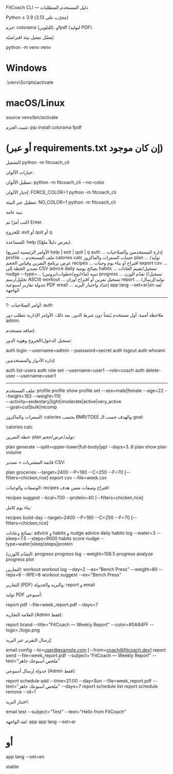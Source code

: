 FitCoach CLI — دليل المستخدم
المتطلبات

Python ≥ 3.9 (مجرّب على 3.13)

حزم: colorama (للتلوين)، وfpdf (لتوليد PDF).

يُفضّل تفعيل بيئة افتراضيّة:

python -m venv venv
# Windows
.\venv\Scripts\activate
# macOS/Linux
source venv/bin/activate

تثبيت الحزم:
pip install colorama fpdf
# (أو عبر requirements.txt إن كان موجود)

التشغيل
python -m fitcoach_cli


خيارات الألوان:

تعطيل الألوان: python -m fitcoach_cli --no-color

إجبار الألوان: FORCE_COLOR=1 python -m fitcoach_cli

تعطيل عبر البيئة: NO_COLOR=1 python -m fitcoach_cli


بنية عامة

اكتب أمرًا ثم Enter.

للخروج: exit أو quit أو q.

للمساعدة: help (يعرض دليلاً ملوّنًا).


الأوامر الرئيسية (سريع)
help | exit | quit | q
auth ...              إدارة المستخدمين والصلاحيات
profile ...           ملف المستخدم
calories calc         حساب السعرات والماكروز
plan ...              توليد/عرض برنامج التمرين وقياس الحجم
recipes ...           اقتراح أو بناء يوم وجبات
export csv ...        تصدير الخطة إلى CSV
advice daily          نصائح يومية
habits ...            تسجيل/تقييم العادات
nudge --type=...      تنبيه (ماء/نوم/خطوات/بروتين)
progress ...          تقدّم الوزن (تسجيل/تحليل/رسم ASCII)
workout ...           تسجيل تمرين أو اقتراح أوزان
report ...            توليد/إرسال/جدولة تقارير أسبوعية PDF
email ...             إعداد واختبار البريد
app lang --set=ar|en  لغة الواجهة
`

--------------------------------------------------------------------------------------------------------------------------

1- أوامر الصلاحيات: auth

ملاحظة أمنية: أول مستخدم يُنشأ دون شرط الدور. بعد ذلك، الأوامر الإدارية تتطلب دور admin.

إضافة مستخدم:



تسجيل الدخول/الخروج وهوية الدور:

auth login --username=admin --password=secret
auth logout
auth whoami


إدارة الأدوار والمستخدمين:


auth list-users
auth role set --username=user1 --role=coach
auth delete-user --username=user1

--------------------------------------------------------------------------------------------------------------------------------
ملف المستخدم: profile
profile show
profile set --sex=male|female --age=22 --height=183 --weight=110 \
  --activity=sedentary|light|moderate|active|very_active \
  --goal=cut|bulk|recomp


  
السعرات والماكروز: calories
يحسب BMR/TDEE والهدف حسب الـ goal:

calories calc




خطة التمرين: plan
توليد/عرض/حجم:


plan generate --split=upper-lower|full-body|ppl --days=3..6
plan show
plan volume




قائمة المشتريات + تصدير CSV:


plan groceries --target=2400 --P=180 --C=250 --F=70 [--filters=chicken,rice]
export csv --file=week.csv



الوصفات والوجبات: recipes
اقتراح وصفات ضمن هدف:


recipes suggest --kcal=700 --protein=40 [--filters=chicken,rice]



بناء يوم كامل:

recipes build-day --target=2400 --P=180 --C=250 --F=70 [--filters=chicken,rice]



نصائح وعادات: advice و habits و nudge
advice daily
habits log --water=3 --sleep=7.5 --steps=9000
habits score
nudge --type=water|sleep|steps|protein



التقدّم (الوزن): progress
progress log --weight=108.5
progress analyze
progress plot



التمارين: workout
workout log --day=2 --ex="Bench Press" --weight=80 --reps=8 --RPE=8
workout suggest --ex="Bench Press"



التقارير (PDF) والبريد والجدولة: report و email

توليد PDF أسبوعي:

report pdf --file=week_report.pdf --days=7



العلامة التجارية (Admin فقط):

report brand --title="FitCoach — Weekly Report" --color=#0A84FF --logo=./logo.png



إرسال التقرير عبر البريد:

email config --to=user@example.com [--from=coach@fitcoach.dev]
report send --file=week_report.pdf --subject="FitCoach — Weekly Report" --text="ملخص أسبوعك جاهز"



جدولة إرسال أسبوعي (Admin فقط):

report schedule add --time=21:00 --day=Sun --file=week_report.pdf --text="ملخص أسبوعك جاهز" --days=7
report schedule list
report schedule remove --id=1



اختبار البريد:

email test --subject="Test" --text="Hello from FitCoach"



لغة الواجهة: app
app lang --set=ar
# أو
app lang --set=en



stable